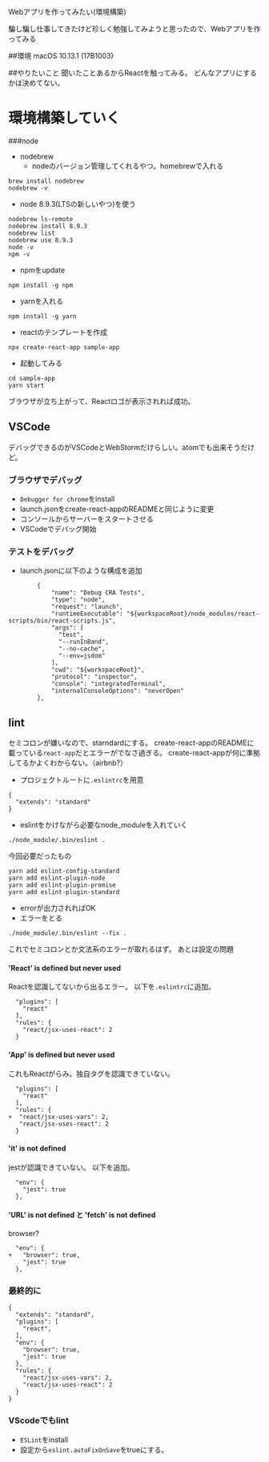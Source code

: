 Webアプリを作ってみたい(環境構築)

騙し騙し仕事してきたけど珍しく勉強してみようと思ったので、Webアプリを作ってみる

##環境
macOS 10.13.1 (17B1003)

##やりたいこと
聞いたことあるからReactを触ってみる。
どんなアプリにするかは決めてない。

# 環境構築していく

###node
- nodebrew
	- nodeのバージョン管理してくれるやつ。homebrewで入れる

```
brew install nodebrew
nodebrew -v
```

- node 8.9.3(LTSの新しいやつ)を使う

```
nodebrew ls-remote
nodebrew install 8.9.3
nodebrew list
nodebrew use 8.9.3
node -v
npm -v
```

- npmをupdate

```
npm install -g npm
```

- yarnを入れる

```
npm install -g yarn
```

- reactのテンプレートを作成

```
npx create-react-app sample-app
```

- 起動してみる

```
cd sample-app
yarn start
```

ブラウザが立ち上がって、Reactロゴが表示されれば成功。

## VSCode

デバッグできるのがVSCodeとWebStormだけらしい。atomでも出来そうだけど。

### ブラウザでデバッグ

- `Debugger for chrome`をinstall
- launch.jsonをcreate-react-appのREADMEと同じように変更
- コンソールからサーバーをスタートさせる
- VSCodeでデバッグ開始

### テストをデバッグ

- launch.jsonに以下のような構成を追加

```
        {
            "name": "Debug CRA Tests",
            "type": "node",
            "request": "launch",
            "runtimeExecutable": "${workspaceRoot}/node_modules/react-scripts/bin/react-scripts.js",
            "args": [
              "test",
              "--runInBand",
              "--no-cache",
              "--env=jsdom"
            ],
            "cwd": "${workspaceRoot}",
            "protocol": "inspector",
            "console": "integratedTerminal",
            "internalConsoleOptions": "neverOpen"
        },

```


## lint

セミコロンが嫌いなので、starndardにする。
create-react-appのREADMEに載っている`react-app`だとエラーがでなさ過ぎる。
create-react-appが何に準拠してるかよくわからない。（airbnb?）

- プロジェクトルートに`.eslintrc`を用意

```.eslintrc
{
  "extends": "standard"
}
```

- eslintをかけながら必要なnode_moduleを入れていく

```
./node_module/.bin/eslint .
```

今回必要だったもの

```
yarn add eslint-config-standard
yarn add eslint-plugin-node
yarn add eslint-plugin-promise
yarn add eslint-plugin-standard
```

- errorが出力されればOK
- エラーをとる

```
./node_module/.bin/eslint --fix .
```
これでセミコロンとか文法系のエラーが取れるはず。
あとは設定の問題

#### 'React' is defined but never used

Reactを認識してないから出るエラー。
以下を`.eslintrc`に追加。

```.eslintrc
  "plugins": [
    "react"
  ],
  "rules": {
    "react/jsx-uses-react": 2
  }

```

#### 'App' is defined but never used

これもReactがらみ。独自タグを認識できていない。

```.eslintrc
  "plugins": [
    "react"
  ],
  "rules": {
+  "react/jsx-uses-vars": 2,
   "react/jsx-uses-react": 2
  }

```

#### 'it' is not defined

jestが認識できていない。
以下を追加。

```
  "env": {
    "jest": true
  },
```

#### 'URL' is not defined と 'fetch' is not defined

browser?

```
  "env": {
+   "browser": true,
    "jest": true
  },

```

### 最終的に

```.eslintrc
{
  "extends": "standard",
  "plugins": [
    "react",
  ],
  "env": {
    "browser": true,
    "jest": true
  },
  "rules": {
    "react/jsx-uses-vars": 2,
    "react/jsx-uses-react": 2
  }
}

```

### VScodeでもlint

- `ESLint`をinstall
- 設定から`eslint.autoFixOnSave`をtrueにする。

